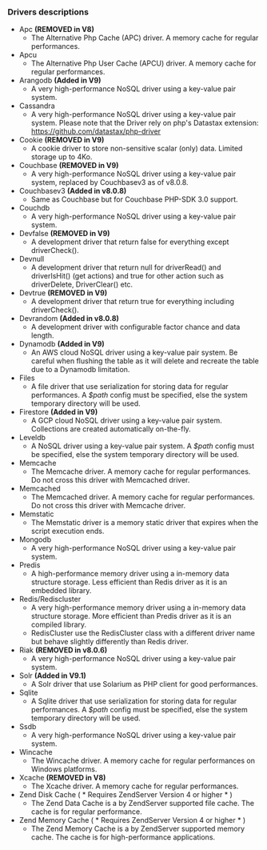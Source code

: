 ### Drivers descriptions
* Apc **(REMOVED in V8)**
  * The Alternative Php Cache (APC) driver. A memory cache for regular performances.
* Apcu
  * The Alternative Php User Cache (APCU) driver. A memory cache for regular performances.
* Arangodb **(Added in V9)**
  * A very high-performance NoSQL driver using a key-value pair system.
* Cassandra
  * A very high-performance NoSQL driver using a key-value pair system. Please note that the Driver rely on php's Datastax extension: https://github.com/datastax/php-driver
* Cookie **(REMOVED in V9)**
  * A cookie driver to store non-sensitive scalar (only) data. Limited storage up to 4Ko.
* Couchbase **(REMOVED in V9)**
  * A very high-performance NoSQL driver using a key-value pair system, replaced by Couchbasev3 as of v8.0.8.
* Couchbasev3 **(Added in v8.0.8)**
  * Same as Couchbase but for Couchbase PHP-SDK 3.0 support.
* Couchdb
  * A very high-performance NoSQL driver using a key-value pair system.
* Devfalse **(REMOVED in V9)**
   * A development driver that return false for everything except driverCheck().
* Devnull
   * A development driver that return null for driverRead() and driverIsHit() (get actions) and true for other action such as driverDelete, DriverClear() etc.
* Devtrue **(REMOVED in V9)**
   * A development driver that return true for everything including driverCheck().
* Devrandom **(Added in v8.0.8)**
  * A development driver with configurable factor chance and data length.
* Dynamodb **(Added in V9)**
  * An AWS cloud NoSQL driver using a key-value pair system. Be careful when flushing the table as it will delete and recreate the table due to a Dynamodb limitation.
* Files
  * A file driver that use serialization for storing data for regular performances. A _$path_ config must be specified, else the system temporary directory will be used.
* Firestore **(Added in V9)**
  * A GCP cloud NoSQL driver using a key-value pair system. Collections are created automatically on-the-fly.
* Leveldb
  * A NoSQL driver using a key-value pair system. A _$path_ config must be specified, else the system temporary directory will be used.
* Memcache
  * The Memcache driver. A memory cache for regular performances. Do not cross this driver with Memcached driver.
* Memcached
  * The Memcached driver. A memory cache for regular performances. Do not cross this driver with Memcache driver.
* Memstatic
  * The Memstatic driver is a memory static driver that expires when the script execution ends.
* Mongodb
  * A very high-performance NoSQL driver using a key-value pair system.
* Predis
  * A high-performance memory driver using a in-memory data structure storage. Less efficient than Redis driver as it is an embedded library.
* Redis/Rediscluster
  * A very high-performance memory driver using a in-memory data structure storage. More efficient than Predis driver as it is an compiled library.
  * RedisCluster use the RedisCluster class with a different driver name but behave slightly differently than Redis driver.
* Riak **(REMOVED in v8.0.6)**
  * A very high-performance NoSQL driver using a key-value pair system.
* Solr **(Added in V9.1)**
  * A Solr driver that use Solarium as PHP client for good performances.
* Sqlite
  * A Sqlite driver that use serialization for storing data for regular performances. A _$path_ config must be specified, else the system temporary directory will be used.
* Ssdb
  * A very high-performance NoSQL driver using a key-value pair system.
* Wincache
  * The Wincache driver. A memory cache for regular performances on Windows platforms.
* Xcache **(REMOVED in V8)**
  * The Xcache driver. A memory cache for regular performances.
* Zend Disk Cache ( * Requires ZendServer Version 4 or higher * )
  * The Zend Data Cache is a by ZendServer supported file cache. The cache is for regular performance.
* Zend Memory Cache ( * Requires ZendServer Version 4 or higher * )
  * The Zend Memory Cache is a by ZendServer supported memory cache. The cache is for high-performance applications.
